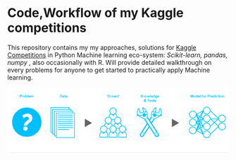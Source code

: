 # Code,Workflow of my Kaggle competitions

This repository contains my my approaches, solutions for [Kaggle Competitions](http://www.kaggle.com) in Python Machine learning eco-system: _Scikit-learn, pandas, numpy_ , also occasionally with R. Will provide detailed walkthrough on every problems for anyone to get started to practically apply Machine learning. 

![Kaggle](img/kaggle-1.png)
